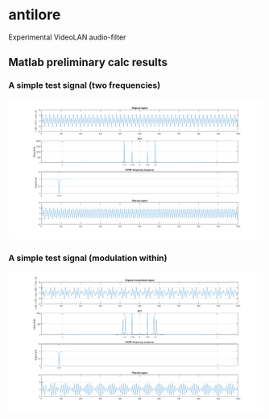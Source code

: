 # antilore
Experimental VideoLAN audio-filter


## Matlab preliminary calc results

### A simple test signal (two frequencies)
![Filter in Matlab](https://github.com/erithion/antilore/raw/master/doc/matlab_cut_filter.png  "Filter in Matlab")

### A simple test signal (modulation within)
![Filter in Matlab](https://github.com/erithion/antilore/raw/master/doc/matlab_cut_filter_modulated.png  "Filter in Matlab")
